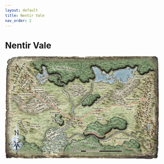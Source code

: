 ```yaml
---
layout: default
title: Nentir Vale
nav_order: 2
---
```


# Nentir Vale

![Nentir Vale](/assets/nentir-vale.png)
